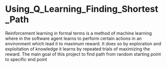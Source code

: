 # Using_Q_Learning_Finding_Shortest_Path
Reinforcement learning in formal terms is a method of machine learning where in the software agent learns to perform certain actions in an environment which lead it to maximum reward. It does so by exploration and exploitation of knowledge it learns by repeated trials of maximizing the reward.
The main goal of this project to find path from random starting point to specific end point

